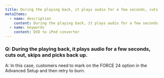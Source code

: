 ```yaml
---
title: During the playing back, it plays audio for a few seconds, cuts out, skips and picks back up.
metaItems:
  - name: description
    content: During the playing back, it plays audio for a few seconds, cuts out, skips and picks back up.
  - name: keywords
    content: DVD to iPod converter
---
```


### Q: During the playing back, it plays audio for a few seconds, cuts out, skips and picks back up.

A: In this case, customers need to mark on the FORCE 24 option in the Advanced Setup and then retry to burn.
